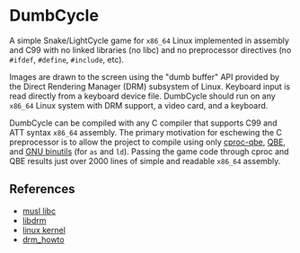 # DumbCycle

A simple Snake/LightCycle game for `x86_64` Linux implemented in
assembly and C99 with no linked libraries (no libc) and no preprocessor
directives (no `#ifdef`,  `#define`, `#include`, etc).

Images are drawn to the screen using the "dumb buffer" API provided by the
Direct Rendering Manager (DRM) subsystem of Linux. Keyboard input is read
directly from a keyboard device file. DumbCycle should run on any `x86_64`
Linux system with DRM support, a video card, and a keyboard.

DumbCycle can be compiled with any C compiler that supports C99 and ATT
syntax `x86_64` assembly. The primary motivation for eschewing the C
preprocessor is to allow the project to compile using only
[cproc-qbe][1], [QBE][2], and [GNU binutils][3] (for `as` and `ld`).
Passing the game code through cproc and QBE results just over 2000
lines of simple and readable `x86_64` assembly.

## References

 - [musl libc][4]
 - [libdrm][5]
 - [linux kernel][6]
 - [drm\_howto][7]

[1]: https://sr.ht/~mcf/cproc/
[2]: https://c9x.me/compile/
[3]: https://sourceware.org/binutils/
[4]: https://musl-libc.org
[5]: https://gitlab.freedesktop.org/mesa/drm
[6]: https://github.com/torvalds/linux
[7]: https://github.com/dranger003/drm-howto
